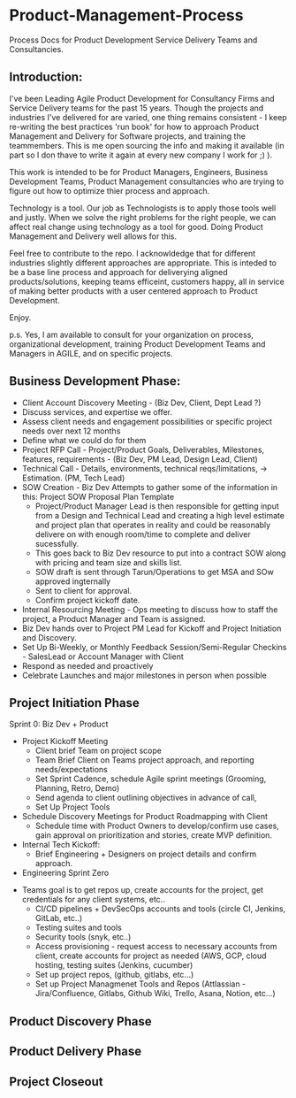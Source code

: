 # Product-Management-Process
Process Docs for Product Development Service Delivery Teams and Consultancies.

## Introduction: 
I've been Leading Agile Product Development for Consultancy Firms and Service Delivery teams for the past 15 years. Though the projects and industries I've delivered for are varied, one thing remains consistent - I keep re-writing the best practices 'run book' for how to approach Product Management and Delivery for Software projects, and training the teammembers. This is me open sourcing the info and making it available (in part so I don thave to write it again at every new company I work for ;) ). 

This work is intended to be for Product Managers, Engineers, Business Development Teams, Product Management consultancies who are trying to figure out how to optimize thier process and approach.

Technology is a tool. Our job as Technologists is to apply those tools well and justly. When we solve the right problems for the right people, we can affect real change using technology as a tool for good. Doing Product Management and Delivery well allows for this.

Feel free to contribute to the repo. I acknowldedge that for different industries slightly different approaches are appropriate. This is inteded to be a base line process and approach for deliverying aligned products/solutions, keeping teams efficeint, customers happy, all in service of making better products with a user centered approach to Product Development. 

Enjoy. 

p.s. Yes, I am available to consult for your organization on process, organizational development, training Product Development Teams and Managers in AGILE, and on specific projects.


## Business Development Phase:
+ Client Account Discovery Meeting - (Biz Dev, Client, Dept Lead ?)
+ Discuss services, and expertise we offer.
+ Assess client needs and engagement possibilities or specific project needs over next 12 months
+ Define what we could do for them
+ Project RFP Call - Project/Product Goals, Deliverables, Milestones, features, requirements - (Biz Dev, PM Lead, Design Lead, Client)
+ Technical Call - Details, environments, technical reqs/limitations, → Estimation. (PM, Tech Lead)
+ SOW Creation - Biz Dev Attempts to gather some of the information in this: Project SOW Proposal Plan Template
    - Project/Product Manager Lead is then responsible for getting input from a Design and Technical Lead and creating a high level estimate and project plan that operates in reality and could be reasonably delivere on with enough room/time to complete and deliver sucessfully.
    - This goes back to Biz Dev resource to put into a contract SOW along with pricing and team size and skills list.
    - SOW draft is sent through Tarun/Operations to get MSA and SOw approved ingternally
    - Sent to client for approval.
    - Confirm project kickoff date.
+ Internal Resourcing Meeting - Ops meeting to discuss how to staff the project, a Product Manager and Team is assigned.
+ Biz Dev hands over to Project PM Lead for Kickoff and Project Initiation and Discovery.
+ Set Up Bi-Weekly, or Monthly Feedback Session/Semi-Regular Checkins - SalesLead or Account Manager with Client
+ Respond as needed and proactively
+ Celebrate Launches and major milestones in person when possible

## Project Initiation Phase
Sprint 0: 
Biz Dev + Product
+ Project Kickoff Meeting
    - Client brief Team on project scope 
    - Team Brief Client on Teams project approach, and reporting needs/expectations
    - Set Sprint Cadence, schedule Agile sprint meetings (Grooming, Planning, Retro, Demo)
    - Send agenda to client outlining objectives in advance of call, 
    - Set Up Project Tools
+ Schedule Discovery Meetings for Product Roadmapping with Client 
    - Schedule time with Product Owners to develop/confirm use cases, gain approval on prioritization and stories, create MVP definition.
+ Internal Tech Kickoff:
    - Brief Engineering + Designers on project details and confirm approach.
+ Engineering Sprint Zero
- Teams goal is to get repos up, create accounts for the project, get credentials for any client systems, etc..
    - CI/CD pipelines + DevSecOps accounts and tools (circle CI, Jenkins, GitLab, etc..)
    - Testing suites and tools
    - Security tools (snyk, etc..)
    - Access provisioning - request access to necessary accounts from client, create accounts for project as needed (AWS, GCP, cloud hosting, testing suites (Jenkins, cucumber)
    - Set up project repos, (github, gitlabs, etc...)
    - Set up Project Managmenet Tools and Repos (Attlassian - Jira/Confluence, Gitlabs, Github Wiki, Trello, Asana, Notion, etc...)



## Product Discovery Phase



## Product Delivery Phase



## Project Closeout

